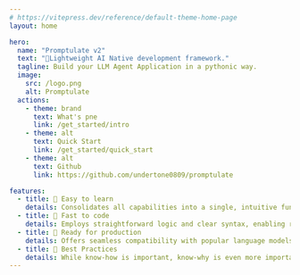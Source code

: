 ```yaml
---
# https://vitepress.dev/reference/default-theme-home-page
layout: home

hero:
  name: "Promptulate v2"
  text: "🚀Lightweight AI Native development framework."
  tagline: Build your LLM Agent Application in a pythonic way.
  image:
    src: /logo.png
    alt: Promptulate
  actions:
    - theme: brand
      text: What's pne
      link: /get_started/intro
    - theme: alt
      text: Quick Start
      link: /get_started/quick_start
    - theme: alt
      text: Github
      link: https://github.com/undertone0809/promptulate

features:
  - title: 📖 Easy to learn
    details: Consolidates all capabilities into a single, intuitive function, making it effortless to grasp and implement complex AI functionalities.
  - title: 🚀 Fast to code
    details: Employs straightforward logic and clear syntax, enabling rapid development and easy comprehension for efficient AI application building.
  - title: 🧰 Ready for production
    details: Offers seamless compatibility with popular language models and provides a comprehensive suite of production-ready components for robust, scalable AI solutions.
  - title: 🚧 Best Practices
    details: While know-how is important, know-why is even more important. There is no better documentation to learn best practices than promptulate.
---
```


